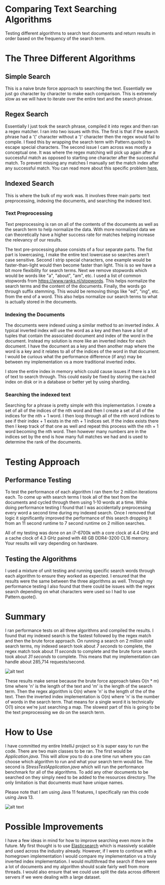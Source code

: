 # Comparing Text Searching Algorithms

Testing different algorithms to search text documents and return results in order based on the frequency of the search term.

# The Three Different Algorithms

## Simple Search

This is a naive brute force approach to searching the text. Essentially we just go character by character to make each comparison. This is extremely slow as we will have to iterate over the entire text and the search phrase. 

## Regex Search

Essentially I just took the search phrase, compiled it into regex and then ran a regex matcher. I ran into two issues with this. The first is that if the search phrase had a '(' character without a ')' character then the regex would fail to compile. I fixed this by wrapping the search term with Pattern.quote() to escape special characters. The second issue I cam across was mostly a conceptual one. It was where the regex matching will pick up again after a successful match as opposed to starting one character after the successful match. To prevent missing any matches I manually set the match index after any successful match. You can read more about this specific problem [here.](https://stackoverflow.com/questions/7378451/java-regex-match-count)

## Indexed Search

This is where the bulk of my work was. It involves three main parts: text preprocessing, indexing the documents, and searching the indexed text.

### Text Preprocessing

Text preprocessing is ran on all of the contents of the documents as well as the search term to help normalize the data. With more normalized data we can theoretically have a higher success rate for matches helping increase the relevancy of our results.

The text pre-processing phase consists of a four separate parts. The fist part is lowercasing, I make the entire text lowercase so searches aren't case sensitive. Second I strip special characters, one example would be faster-than-light would then become faster than light. This is so we have a bit more flexibility for search terms. Next we remove stopwords which would be words like "a", "about", "am", etc. I used a list of common stopwords from https://www.ranks.nl/stopwords. This helps normalize the search terms and the content of the documents. Finally, the words go through suffix stemming. This would be removing things like "ed", "ing", etc. from the end of a word. This also helps normalize our search terms to what is actually stored in the documents. 

### Indexing the Documents

The documents were indexed using a similar method to an inverted index. A typical inverted index will use the word as a key and then have a list of tuples that contain the associated document and index of the word in the document. Instead my solution is more like an inverted index for each document. I have the document as a key and then another map where the word is a key and it relates to all of the indices of the word in that document. I would be curious what the performance difference (if any) may be between my implementation vs a more traditional inverted index. 

I store the entire index in memory which could cause issues if there is a lot of text to search through. This could easily be fixed by storing the cached index on disk or in a database or better yet by using sharding. 

### Searching the indexed text

Searching for a phrase is pretty simple with this implementation. I create a set of all of the indices of the nth word and then I create a set of all of the indices for the nth + 1 word. I then loop through all of the nth word indices to see if their index + 1 exists in the nth + 1 indices set. If the index exists there then I keep track of that one as well and repeat this process with the nth + 1 word becoming the nth word. Then however many numbers are in the indices set by the end is how many full matches we had and is used to determine the rank of the documents. 

# Testing Approach

## Performance Testing

To test the performance of each algorithm I ran them for 2 million iterations each. To come up with search terms I took all of the text from the documents and cycled through them using 1-10 words at a time. While doing performance testing I found that I was accidentally preprocessing every word a second time during my indexed search. Once I removed that logic it significantly improved the performance of this search dropping it from an 11 second runtime to 7 second runtime on 2 million searches. 

All of my testing was done on an i7-6700k with a core clock at 4.4 GHz and a cache clock of 4.3 GHz paired with 48 GB DDR4-3200 CL16 memory. Your results will vary depending on hardware.

## Testing the Algorithms 

I used a mixture of unit testing and running specific search words through each algorithm to ensure they worked as expected. I ensured that the results were the same between the three algorithms as well. Through my performance testing I also found that there could be issues with the regex search depending on what characters were used so I had to use Pattern.quote(). 

# Summary

I ran performance tests on all three algorithms and compiled the results. I found that my indexed search is the fastest followed by the regex match and then the brute force approach. On running a search on 2 million valid search terms, my indexed search took about *7 seconds* to complete, the regex match took about *11 seconds* to complete and the brute force search took about *31 seconds* to complete. This means that my implementation can handle about 285,714 requests/second.

![alt text](https://i.imgur.com/bdiqOAG.png "Benchmark Results")

These results make sense because the brute force approach takes O(n * m) time where 'n' is the length of the text and 'm' is the length of the search term. Then the regex algorithm is O(n) where 'n' is the length of the of the text. Then the inverted index implementation is O(n) where 'n' is the number of words in the search term. That means for a single word it is technically O(1) since we're just searching a map. The slowest part of this is going to be the text preprocessing we do on the search term.

# How to Use

I have committed my entire IntelliJ project so it is super easy to run the code. There are two main classes to be ran. The first would be *Application.java*. This will allow you to do a one time run where you can choose which algorithm to run and what your search term would be. The second is *StressTestApplication.java* which will run the performance benchmark for all of the algorithms. To add any other documents to be searched on they simply need to be added to the resources directory. The only limitation is that documents must have unique names.

Please note that I am using Java 11 features, I specifically ran this code using Java 13.

![alt text](https://i.imgur.com/6mu8LFx.png "Program Input Example")

# Possible Improvements

I have a few ideas in mind for how to improve searching even more in the future. My first thought is to use [Elasticsearch](https://www.elastic.co/) which is massively scalable and used across the industry already. However, if I were to continue with a homegrown implementation I would compare my implementation vs a truly inverted index implementation. I would multithread the search if there were a lot of documents and my algorithm should scale fairly well from more threads. I would also ensure that we could use split the data across different servers if we were dealing with a large dataset. 